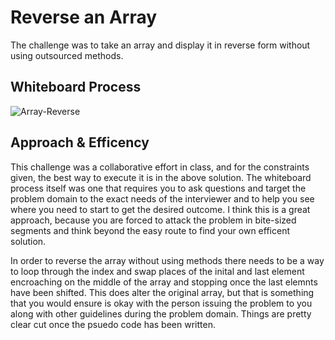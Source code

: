 # Reverse an Array

The challenge was to take an array and display it in reverse form without using outsourced methods. 

## Whiteboard Process

![Array-Reverse](https://user-images.githubusercontent.com/90294860/159379849-31ec5365-d18a-46b0-b12a-589cc25f7540.png)

## Approach & Efficency

This challenge was a collaborative effort in class, and for the constraints given, the best way to execute it is in the above solution. The whiteboard process itself was one that requires you to ask questions and target the problem domain to the exact needs of the interviewer and to help you see where you need to start to get the desired outcome. I think this is a great approach, because you are forced to attack the problem in bite-sized segments and think beyond the easy route to find your own efficent solution. 

In order to reverse the array without using methods there needs to be a way to loop through the index and swap places of the inital and last element encroaching on the middle of the array and stopping once the last elemnts have been shifted. This does alter the original array, but that is something that you would ensure is okay with the person issuing the problem to you along with other guidelines during the problem domain. Things are pretty clear cut once the psuedo code has been written. 


